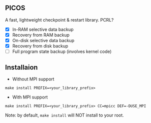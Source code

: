 PICOS
-----

A fast, lightweight checkpoint & restart library. PCRL?
- [x] In-RAM selective data backup
- [X] Recovery from RAM backup
- [x] On-disk selective data backup
- [X] Recovery from disk backup
- [ ] Full program state backup (involves kernel code)

Installaion
-----------
* Without MPI support
```
make install PREFIX=<your_library_prefix>
```

* With MPI support
```
make install PREFIX=<your_library_prefix> CC=mpicc DEF=-DUSE_MPI
```

Note: by default, ```make install``` will NOT install to your root.
